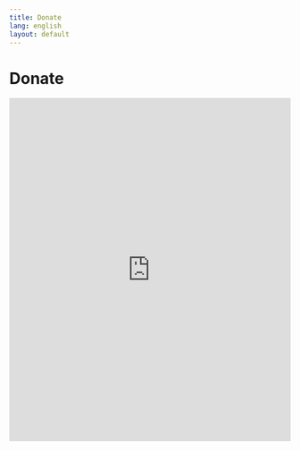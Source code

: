 ```yaml
---
title: Donate
lang: english
layout: default
---
```


# Donate

<iframe src="https://givebutter.com/embed/c/TheJPPC" width="100%" height="615px" style="max-width: 601px;" name="givebutter" frameborder="0" scrolling="no" seamless allowpaymentrequest></iframe><script src="https://givebutter.com/js/widget.js"></script>

